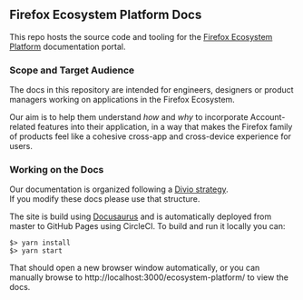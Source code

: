 ## Firefox Ecosystem Platform Docs

This repo hosts the source code and tooling for the [Firefox Ecosystem
Platform](https://mozilla.github.io/ecosystem-platform/) documentation portal.

### Scope and Target Audience

The docs in this repository are intended for engineers, designers or product managers working on
applications in the Firefox Ecosystem.

Our aim is to help them understand *how* and *why* to incorporate Account-related features into
their application, in a way that makes the Firefox family of products feel like a cohesive
cross-app and cross-device experience for users.

### Working on the Docs

Our documentation is organized following a [Divio strategy](https://documentation.divio.com/).  
If you modify these docs please use that structure.

The site is build using [Docusaurus](https://docusaurus.io/en/) and is automatically
deployed from master to GitHub Pages using CircleCI. To build and run it locally you can:

```
$> yarn install
$> yarn start
```

That should open a new browser window automatically, or you can manually browse
to http://localhost:3000/ecosystem-platform/ to view the docs.
